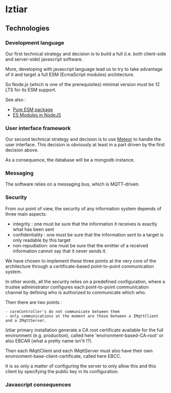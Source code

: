# Iztiar

## Technologies

### Development language

Our first technical strategy and decision is to build a full (i.e. both client-side and server-side) javascript software.

More, developing with javascript language lead us to try to take advantage of it and target a full ESM (EcmaScript modules) architecture.

So Node.js (which is one of the prerequisites) minimal version must be 12 LTS for its ESM support.

See also :

- [Pure ESM package](https://gist.github.com/sindresorhus/a39789f98801d908bbc7ff3ecc99d99c)
- [ES Modules in NodeJS](https://docs.joshuatz.com/cheatsheets/node-and-npm/node-esm/)

### User interface framework

Our second technical strategy and decision is to use [Meteor](https://www.meteor.com/) to handle the user interface. This decision is obviously at least in a part driven by the first decision above.

As a consequence, the database will be a mongodb instance.

### Messaging

The software relies on a messaging bus, which is MQTT-driven.

### Security

From our point of view, the security of any information system depends of three main aspects:

- integrity : one must be sure that the information it receives is exactly what has been sent
- confidentiality : one must be sure that the information sent to a target is only readable by this target
- non-repudiation: one must be sure that the emitter of a received information cannot say that it never sends it.

We have chosen to implement these three points at the very core of the architecture through a certificate-based point-to-point communication system.

In other words, all the security relies on a predefined configuration, where a trustee administrator configures each point-to-point communication channel by defining who is authorized to communicate which who.

Then there are two points :

    - coreController's do not communicate between them
    - only communications at the moment are those between a IMqttClient and a IMqttServer.

Iztiar primary installation generate a CA root certificate available for the full environment (e.g. production), called here 'environment-based-CA-root' or also EBCAR (what a pretty name isn'it !?).

Then each IMqttClient and each IMqttServer must also have their own environment-base-client-certificate, called here EBCC.

It is so only a matter of configuring the server to only allow this and this client by specifying the public key in its configuration.

### Javascript consequences
